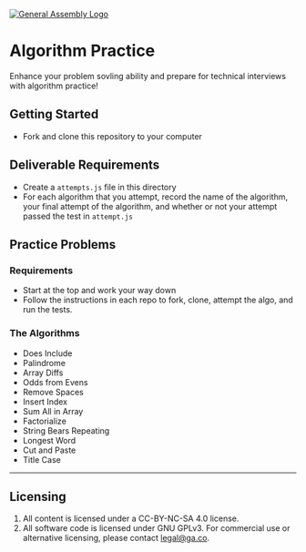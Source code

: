 [![General Assembly Logo](https://camo.githubusercontent.com/1a91b05b8f4d44b5bbfb83abac2b0996d8e26c92/687474703a2f2f692e696d6775722e636f6d2f6b6538555354712e706e67)](https://generalassemb.ly/education/web-development-immersive)

# Algorithm Practice

Enhance your problem sovling ability and prepare for technical interviews with algorithm practice!

## Getting Started
* Fork and clone this repository to your computer

## Deliverable Requirements
* Create a `attempts.js` file in this directory
* For each algorithm that you attempt, record the name of the algorithm, your final attempt of the algorithm, and whether or not your attempt passed the test in `attempt.js`


## Practice Problems

### Requirements
* Start at the top and work your way down
* Follow the instructions in each repo to fork, clone, attempt the algo, and run the tests.

### The Algorithms

* Does Include
* Palindrome
* Array Diffs
* Odds from Evens
* Remove Spaces
* Insert Index
* Sum All in Array
* Factorialize
* String Bears Repeating
* Longest Word
* Cut and Paste
* Title Case

---

## Licensing
1. All content is licensed under a CC-BY-NC-SA 4.0 license.
2. All software code is licensed under GNU GPLv3. For commercial use or alternative licensing, please contact legal@ga.co.
